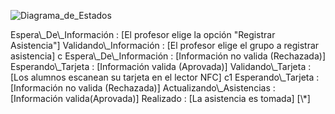 ﻿![Diagrama_de_Estados](DE_001.png)


<!--
@startuml

state c <<choice>>

state c1 <<choice>>

[\*] -> Inicializacion

Inicializacion --> Espera\_De\_Información : [El profesor elige la opción "Registrar Asistencia"]

<!--
Espera\_De\_Información --> Validando\_Información : [El profesor elige el grupo a registrar asistencia]
<!--
Validando\_Información --> c
<!--
c --> Espera\_De\_Información : [Información no valida (Rechazada)]
<!--
c --> Esperando\_Tarjeta : [Información valida (Aprovada)]
<!--
Esperando\_Tarjeta --> Validando\_Tarjeta : [Los alumnos escanean su tarjeta en el lector NFC]
<!--
Validando\_Tarjeta --> c1
<!--
c1 --> Esperando\_Tarjeta : [Información no valida (Rechazada)]
<!--
c1 --> Actualizando\_Asistencias : [Información valida(Aprovada)]
<!--
Actualizando\_Asistencias --> Realizado : [La asistencia es tomada]
<!--
Realizado --> [\*]
<!--
@enduml
-->
